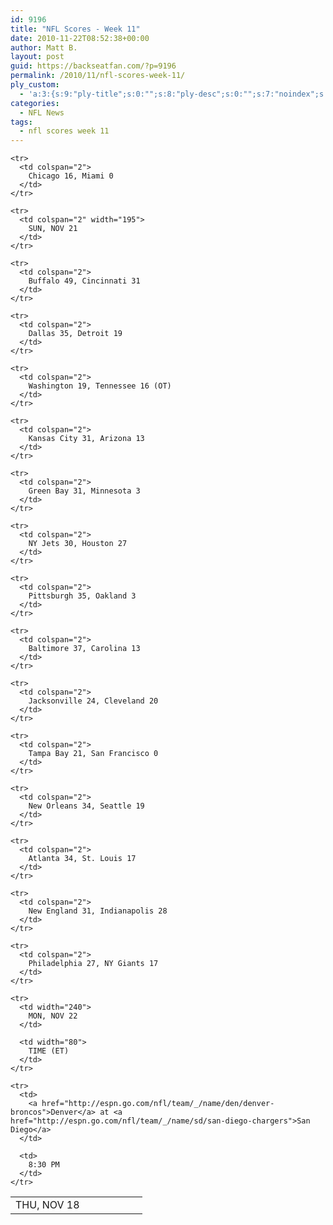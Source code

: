 ```yaml
---
id: 9196
title: "NFL Scores - Week 11"
date: 2010-11-22T08:52:38+00:00
author: Matt B.
layout: post
guid: https://backseatfan.com/?p=9196
permalink: /2010/11/nfl-scores-week-11/
ply_custom:
  - 'a:3:{s:9:"ply-title";s:0:"";s:8:"ply-desc";s:0:"";s:7:"noindex";s:0:"";}'
categories:
  - NFL News
tags:
  - nfl scores week 11
---
```


<div class="entry">
  <table>
    <tr>
      <td colspan="2" width="195">
        THU, NOV 18
      </td>
    </tr>

    <tr>
      <td colspan="2">
        Chicago 16, Miami 0
      </td>
    </tr>

    <tr>
      <td colspan="2" width="195">
        SUN, NOV 21
      </td>
    </tr>

    <tr>
      <td colspan="2">
        Buffalo 49, Cincinnati 31
      </td>
    </tr>

    <tr>
      <td colspan="2">
        Dallas 35, Detroit 19
      </td>
    </tr>

    <tr>
      <td colspan="2">
        Washington 19, Tennessee 16 (OT)
      </td>
    </tr>

    <tr>
      <td colspan="2">
        Kansas City 31, Arizona 13
      </td>
    </tr>

    <tr>
      <td colspan="2">
        Green Bay 31, Minnesota 3
      </td>
    </tr>

    <tr>
      <td colspan="2">
        NY Jets 30, Houston 27
      </td>
    </tr>

    <tr>
      <td colspan="2">
        Pittsburgh 35, Oakland 3
      </td>
    </tr>

    <tr>
      <td colspan="2">
        Baltimore 37, Carolina 13
      </td>
    </tr>

    <tr>
      <td colspan="2">
        Jacksonville 24, Cleveland 20
      </td>
    </tr>

    <tr>
      <td colspan="2">
        Tampa Bay 21, San Francisco 0
      </td>
    </tr>

    <tr>
      <td colspan="2">
        New Orleans 34, Seattle 19
      </td>
    </tr>

    <tr>
      <td colspan="2">
        Atlanta 34, St. Louis 17
      </td>
    </tr>

    <tr>
      <td colspan="2">
        New England 31, Indianapolis 28
      </td>
    </tr>

    <tr>
      <td colspan="2">
        Philadelphia 27, NY Giants 17
      </td>
    </tr>

    <tr>
      <td width="240">
        MON, NOV 22
      </td>

      <td width="80">
        TIME (ET)
      </td>
    </tr>

    <tr>
      <td>
        <a href="http://espn.go.com/nfl/team/_/name/den/denver-broncos">Denver</a> at <a href="http://espn.go.com/nfl/team/_/name/sd/san-diego-chargers">San Diego</a>
      </td>

      <td>
        8:30 PM
      </td>
    </tr>
  </table>
</div>
